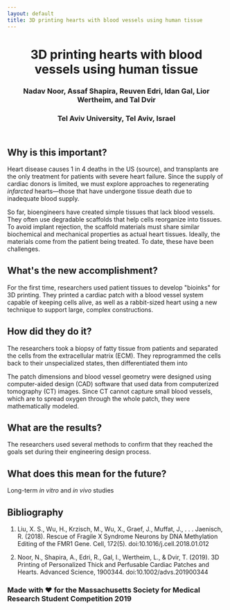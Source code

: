 ```yaml
---
layout: default
title: 3D printing hearts with blood vessels using human tissue
---
```


<header markdown="1">

# 3D printing hearts with blood vessels using human tissue

### Nadav Noor, Assaf Shapira, Reuven Edri, Idan Gal, Lior Wertheim, and Tal Dvir
### Tel Aviv University, Tel Aviv, Israel

</header>

## Why is this important?

Heart disease causes 1 in 4 deaths in the US (source), and transplants are the only treatment for patients with severe heart failure. Since the supply of cardiac donors is limited, we must explore approaches to regenerating _infarcted_ hearts—those that have undergone tissue death due to inadequate blood supply.

So far, bioengineers have created simple tissues that lack blood vessels. They often use degradable scaffolds that help cells reorganize into tissues. To avoid implant rejection, the scaffold materials must share similar biochemical and mechanical properties as actual heart tissues. Ideally, the materials come from the patient being treated. To date, these have been challenges.

## What's the new accomplishment?

For the first time, researchers used patient tissues to develop "bioinks" for 3D printing. They printed a cardiac patch with a blood vessel system capable of keeping cells alive, as well as a rabbit-sized heart using a new technique to support large, complex constructions. 

## How did they do it?

The researchers took a biopsy of fatty tissue from patients and separated the cells from the extracellular matrix (ECM). They reprogrammed the cells back to their unspecialized states, then differentiated them into 

The patch dimensions and blood vessel geometry were designed using computer-aided design (CAD) software that used data from computerized tomography (CT) images. Since CT cannot capture small blood vessels, which are to spread oxygen through the whole patch, they were mathematically modeled.


## What are the results?

The researchers used several methods to confirm that they reached the goals set during their engineering design process.

## What does this mean for the future?

Long-term *in vitro* and *in vivo* studies 

## Bibliography

1. Liu, X. S., Wu, H., Krzisch, M., Wu, X., Graef, J., Muffat, J., . . . Jaenisch, R. (2018). Rescue of Fragile X Syndrome Neurons by DNA Methylation Editing of the FMR1 Gene. Cell, 172(5). doi:10.1016/j.cell.2018.01.012

2. Noor, N., Shapira, A., Edri, R., Gal, I., Wertheim, L., & Dvir, T. (2019). 3D Printing of Personalized Thick and Perfusable Cardiac Patches and Hearts. Advanced Science, 1900344. doi:10.1002/advs.201900344

<footer markdown="1">

### Made with ❤ for the Massachusetts Society for Medical Research Student Competition 2019

</footer>